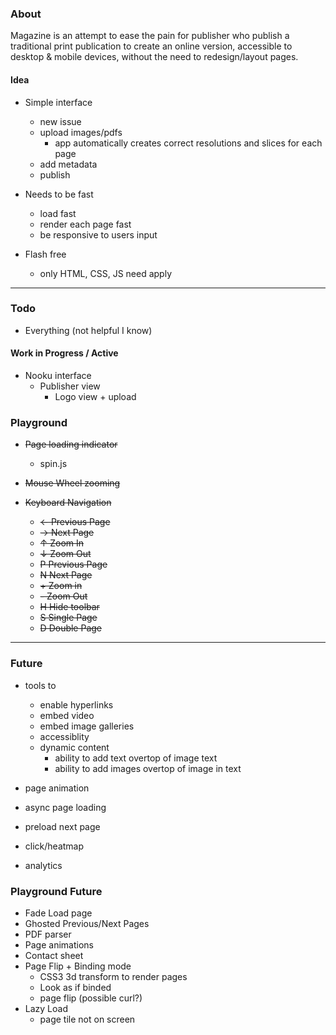 ### About

Magazine is an attempt to ease the pain for publisher who publish a traditional print publication to create an online version, accessible to desktop &amp; mobile devices, without the need to redesign/layout pages.

#### Idea

+ Simple interface
	+ new issue
	+ upload images/pdfs
		+ app automatically creates correct resolutions and slices for each page
	+ add metadata
	+ publish
	
+ Needs to be fast
	+ load fast
	+ render each page fast
	+ be responsive to users input

+ Flash free
	+ only HTML, CSS, JS need apply

---  

### Todo
+ Everything (not helpful I know)

#### Work in Progress / Active
+ Nooku interface
	+ Publisher view
		+ Logo view + upload
		
### Playground
+ <strike>Page loading indicator</strike>
	+ spin.js

+ <strike>Mouse Wheel zooming</strike>
+ <strike>Keyboard Navigation</strike>
	+ <strike>&larr;	Previous Page</strike>
	+ <strike>&rarr;	Next Page</strike>
	+ <strike>&uarr;	Zoom In</strike>
	+ <strike>&darr;	Zoom Out</strike>
	+ <strike>P			Previous Page</strike>
	+ <strike>N			Next Page</strike>
	+ <strike>\+		Zoom in</strike>
	+ <strike>\-		Zoom Out</strike>
	+ <strike>H			Hide toolbar</strike>
	+ <strike>S			Single Page</strike>
	+ <strike>D			Double Page</strike>

	
---  

### Future

+ tools to
	+ enable hyperlinks
	+ embed video
	+ embed image galleries
	+ accessiblity
	+ dynamic content
		+ ability to add text overtop of image text
		+ ability to add images overtop of image in text
		
+ page animation
+ async page loading
+ preload next page
+ click/heatmap
+ analytics

### Playground Future
+ Fade Load page
+ Ghosted Previous/Next Pages
+ PDF parser
+ Page animations
+ Contact sheet
+ Page Flip + Binding mode
	+ CSS3 3d transform to render pages
	+ Look as if binded
	+ page flip (possible curl?)
+ Lazy Load
	+ page tile not on screen